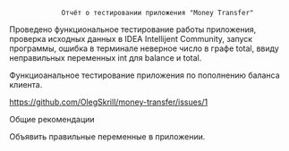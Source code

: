                  Отчёт о тестировании приложения "Money Transfer"

Проведено функциональное тестирование работы приложения, проверка исходных данных в IDEA Intellijent Community, запуск программы, ошибка в терминале неверное число в графе total, ввиду неправильных переменных int для balance и total.

Функциоанальное тестирование приложения по пополнению баланса клиента.

https://github.com/OlegSkrill/money-transfer/issues/1

Общие рекомендации

Объявить правильные переменные в приложении.
